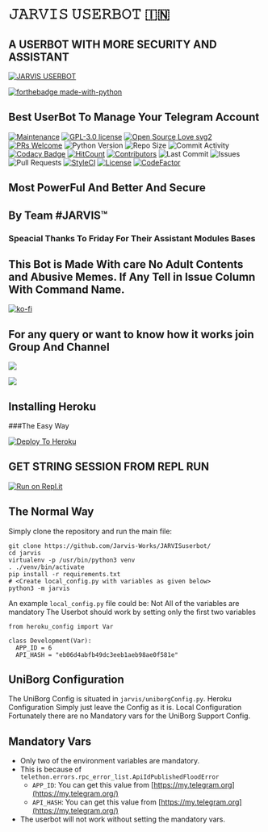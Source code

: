 # 𝙹𝙰𝚁𝚅𝙸𝚂 𝚄𝚂𝙴𝚁𝙱𝙾𝚃 🇮🇳

## A USERBOT WITH MORE SECURITY AND ASSISTANT

 [![JARVIS USERBOT](https://telegra.ph/file/e6223f1abf7720c4938f3.jpg)](https://t.me/JarvisOT)

[![forthebadge made-with-python](https://camo.githubusercontent.com/5392ad6fb7875a2520001270f08309896b6cb25d/687474703a2f2f466f7254686542616467652e636f6d2f696d616765732f6261646765732f6d6164652d776974682d707974686f6e2e737667)](https://www.python.org/)

## Best UserBot To Manage Your Telegram Account

[![Maintenance](https://img.shields.io/badge/Maintained%3F-Yes-green.svg)](https://GitHub.com/Naereen/StrapDown.js/graphs/commit-activity)
[![GPL-3.0 license](https://img.shields.io/badge/License-GPL3.0-blue.svg)](https://perso.crans.org/besson/LICENSE.html)
[![Open Source Love svg2](https://badges.frapsoft.com/os/v2/open-source.svg?v=103)](https://github.com/ellerbrock/open-source-badges/)
[![PRs Welcome](https://img.shields.io/badge/PRs-Welcome-brightgreen.svg?style=flat-square)](https://makeapullrequest.com)
![Python Version](https://img.shields.io/badge/Python-v3.8-blue)
![Repo Size](https://img.shields.io/github/repo-size/Jarvis-Works/jarvisuserbot)
![Commit Activity](https://img.shields.io/github/commit-activity/w/Jarvis-Works/jarvisuserbot)
[![Codacy Badge](https://api.codacy.com/project/badge/Grade/2ad529e93eb74102a0f73c40cd98e541)](https://app.codacy.com/manual/jarvis210904/jarvisuserbot?utm_source=github.com&utm_medium=referral&utm_content=jarvis210904/jarvisuserbot&utm_campaign=Badge_Grade_Dashboard)
[![HitCount](http://hits.dwyl.com/Jarvis-Works/jarvisuserbot.svg)](http://hits.dwyl.com/Jarvis-Works/jarvisuserbot)
[![Contributors](https://img.shields.io/github/contributors/Jarvis-Works/jarvisuserbot)](https://github.com/Jarvis-Works/jarvisuserbot/graphs/contributors)
![Last Commit](https://img.shields.io/github/last-commit/Jarvis-Works/jarvisuserbot/master)
![Issues](https://img.shields.io/github/issues/Jarvis-Works/jarvisuserbot)
![Pull Requests](https://img.shields.io/github/issues-pr/Jarvis-Works/jarvisuserbot)
[![StyleCI](https://github.styleci.io/repos/288419893/shield?branch=master)](https://github.styleci.io/repos/288419893?branch=master)
[![License](https://img.shields.io/github/license/Jarvis-Works/jarvisuserbot)](LICENSE)
[![CodeFactor](https://www.codefactor.io/repository/github/jarvis-works/jarvisuserbot/badge)](https://www.codefactor.io/repository/github/jarvis-works/jarvisuserbot)

##  Most PowerFul And Better And Secure

## By Team \#JARVIS™

### Speacial Thanks To Friday For Their Assistant Modules Bases

## This Bot is Made With care No Adult Contents and Abusive Memes. If Any Tell in Issue Column With Command Name.

[![ko-fi](https://www.ko-fi.com/img/githubbutton_sm.svg)](https://ko-fi.com/Q5Q620SDB)

## For any query or want to know how it works join Group And Channel
[![](https://camo.githubusercontent.com/e531cdc1dbdcb78f8ffe767875a6b6d33c43e2e0/68747470733a2f2f696d672e736869656c64732e696f2f62616467652f4a6f696e2d54656c656772616d2532304368616e6e656c2d7265642e7376673f6c6f676f3d54656c656772616d)](https://t.me/jarvisot)

[![](https://camo.githubusercontent.com/7b0a8bb8af0b2466dd1c38a6c1367ddee45ba266/68747470733a2f2f696d672e736869656c64732e696f2f62616467652f4a6f696e2d54656c656772616d25323047726f75702d626c75652e7376673f6c6f676f3d74656c656772616d)](https://t.me/jarvissupportot)

## Installing Heroku

###The Easy Way

[![Deploy To Heroku](https://www.herokucdn.com/deploy/button.svg)](https://heroku.com/deploy?template=https://github.com/Jarvis-Works/jarvisuserbot/)

##  GET STRING SESSION FROM REPL RUN

 [![Run on Repl.it](https://camo.githubusercontent.com/05149b448485553c6f14f6430a45c12dcc79ed3c/68747470733a2f2f7265706c2e69742f62616467652f6769746875622f6a61727669733231303930342f4a6172766973)](https://jarvisuserbot.jarvis210904.repl.run/)

##  The Normal Way

 Simply clone the repository and run the main file:

```text
git clone https://github.com/Jarvis-Works/JARVISuserbot/
cd jarvis
virtualenv -p /usr/bin/python3 venv
. ./venv/bin/activate
pip install -r requirements.txt
# <Create local_config.py with variables as given below>
python3 -m jarvis
```

  An example `local_config.py` file could be: Not All of the variables are mandatory The Userbot should work by setting only the first two variables

```text
from heroku_config import Var

class Development(Var):
  APP_ID = 6
  API_HASH = "eb06d4abfb49dc3eeb1aeb98ae0f581e"
```

##  UniBorg Configuration

 The UniBorg Config is situated in `jarvis/uniborgConfig.py`. Heroku Configuration Simply just leave the Config as it is. Local Configuration Fortunately there are no Mandatory vars for the UniBorg Support Config.

##  Mandatory Vars

* Only two of the environment variables are mandatory.
* This is because of `telethon.errors.rpc_error_list.ApiIdPublishedFloodError`
  * `APP_ID`: You can get this value from [https://my.telegram.org](https://my.telegram.org/)
  * `API_HASH`: You can get this value from [https://my.telegram.org](https://my.telegram.org/)
* The userbot will not work without setting the mandatory vars.
